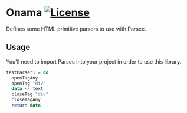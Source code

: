 # Onama [![License](https://img.shields.io/badge/license-BSD--3-ff69b4.svg)](https://github.com/williamyaoh/onama/blob/master/LICENSE)

Defines some HTML primitive parsers to use with Parsec.

## Usage

You'll need to import Parsec into your project in order to use this library.

```haskell
testParser1 = do
  openTagAny
  openTag "div"
  data <- text
  closeTag "div"
  closeTagAny
  return data
```
